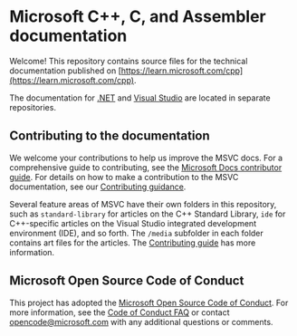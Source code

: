 # Microsoft C++, C, and Assembler documentation

Welcome! This repository contains source files for the technical documentation published on [https://learn.microsoft.com/cpp](https://learn.microsoft.com/cpp).

The documentation for [.NET](https://github.com/dotnet/docs) and [Visual Studio](https://github.com/MicrosoftDocs/visualstudio-docs) are located in separate repositories.

## Contributing to the documentation

We welcome your contributions to help us improve the MSVC docs. For a comprehensive guide to contributing, see the [Microsoft Docs contributor guide](https://learn.microsoft.com/contribute). For details on how to make a contribution to the MSVC documentation, see our [Contributing guidance](CONTRIBUTING.md).

Several feature areas of MSVC have their own folders in this repository, such as `standard-library` for articles on the C++ Standard Library, `ide` for C++-specific articles on the Visual Studio integrated development environment (IDE), and so forth. The `/media` subfolder in each folder contains art files for the articles. The [Contributing guide](CONTRIBUTING.md) has more information.

## Microsoft Open Source Code of Conduct

This project has adopted the [Microsoft Open Source Code of Conduct](https://opensource.microsoft.com/codeofconduct/). For more information, see the [Code of Conduct FAQ](https://opensource.microsoft.com/codeofconduct/faq/) or contact [opencode@microsoft.com](mailto:opencode@microsoft.com) with any additional questions or comments.
